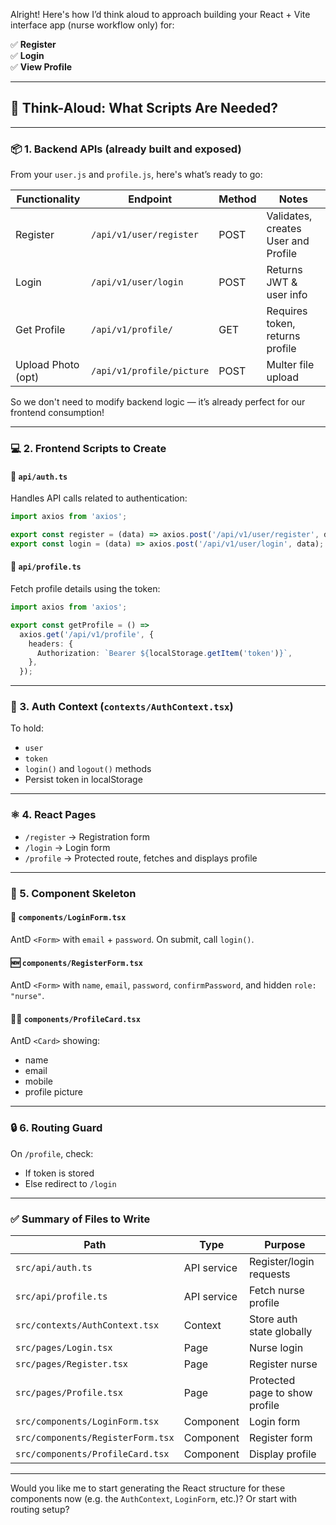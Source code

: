 Alright! Here's how I’d think aloud to approach building your React + Vite interface app (nurse workflow only) for:

✅ **Register**  
✅ **Login**  
✅ **View Profile**

---

## 🧠 **Think-Aloud: What Scripts Are Needed?**

---

### 📦 1. **Backend APIs (already built and exposed)**
From your `user.js` and `profile.js`, here's what’s ready to go:

| Functionality      | Endpoint                   | Method | Notes |
|--------------------|----------------------------|--------|-------|
| Register           | `/api/v1/user/register`    | POST   | Validates, creates User and Profile |
| Login              | `/api/v1/user/login`       | POST   | Returns JWT & user info |
| Get Profile        | `/api/v1/profile/`         | GET    | Requires token, returns profile |
| Upload Photo (opt) | `/api/v1/profile/picture`  | POST   | Multer file upload |

So we don't need to modify backend logic — it’s already perfect for our frontend consumption!

---

### 💻 2. **Frontend Scripts to Create**

#### 🧪 `api/auth.ts`
Handles API calls related to authentication:
```ts
import axios from 'axios';

export const register = (data) => axios.post('/api/v1/user/register', data);
export const login = (data) => axios.post('/api/v1/user/login', data);
```

#### 🧪 `api/profile.ts`
Fetch profile details using the token:
```ts
import axios from 'axios';

export const getProfile = () =>
  axios.get('/api/v1/profile', {
    headers: {
      Authorization: `Bearer ${localStorage.getItem('token')}`,
    },
  });
```

---

### 🔐 3. **Auth Context (`contexts/AuthContext.tsx`)**
To hold:
- `user`
- `token`
- `login()` and `logout()` methods
- Persist token in localStorage

---

### ⚛️ 4. **React Pages**
- `/register` → Registration form
- `/login` → Login form
- `/profile` → Protected route, fetches and displays profile

---

### 🧱 5. **Component Skeleton**
#### 👤 `components/LoginForm.tsx`
AntD `<Form>` with `email` + `password`. On submit, call `login()`.

#### 🆕 `components/RegisterForm.tsx`
AntD `<Form>` with `name`, `email`, `password`, `confirmPassword`, and hidden `role: "nurse"`.

#### 👩‍⚕️ `components/ProfileCard.tsx`
AntD `<Card>` showing:
- name
- email
- mobile
- profile picture

---

### 🔒 6. **Routing Guard**
On `/profile`, check:
- If token is stored
- Else redirect to `/login`

---

### ✅ Summary of Files to Write

| Path | Type | Purpose |
|------|------|---------|
| `src/api/auth.ts` | API service | Register/login requests |
| `src/api/profile.ts` | API service | Fetch nurse profile |
| `src/contexts/AuthContext.tsx` | Context | Store auth state globally |
| `src/pages/Login.tsx` | Page | Nurse login |
| `src/pages/Register.tsx` | Page | Register nurse |
| `src/pages/Profile.tsx` | Page | Protected page to show profile |
| `src/components/LoginForm.tsx` | Component | Login form |
| `src/components/RegisterForm.tsx` | Component | Register form |
| `src/components/ProfileCard.tsx` | Component | Display profile |

---

Would you like me to start generating the React structure for these components now (e.g. the `AuthContext`, `LoginForm`, etc.)? Or start with routing setup?